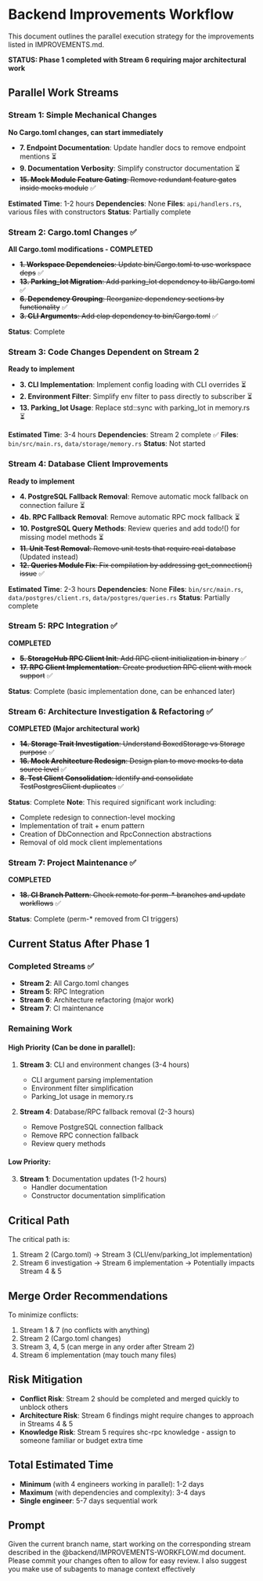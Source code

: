 # Backend Improvements Workflow

This document outlines the parallel execution strategy for the improvements listed in IMPROVEMENTS.md.

**STATUS: Phase 1 completed with Stream 6 requiring major architectural work**

## Parallel Work Streams

### Stream 1: Simple Mechanical Changes
**No Cargo.toml changes, can start immediately**
- **7. Endpoint Documentation**: Update handler docs to remove endpoint mentions ⏳
- **9. Documentation Verbosity**: Simplify constructor documentation ⏳
- ~~**15. Mock Module Feature Gating**: Remove redundant feature gates inside mocks module~~ ✅

**Estimated Time**: 1-2 hours
**Dependencies**: None
**Files**: `api/handlers.rs`, various files with constructors
**Status**: Partially complete

### Stream 2: Cargo.toml Changes ✅
**All Cargo.toml modifications - COMPLETED**
- ~~**1. Workspace Dependencies**: Update bin/Cargo.toml to use workspace deps~~ ✅
- ~~**13. Parking_lot Migration**: Add parking_lot dependency to lib/Cargo.toml~~ ✅
- ~~**6. Dependency Grouping**: Reorganize dependency sections by functionality~~ ✅
- ~~**3. CLI Arguments**: Add clap dependency to bin/Cargo.toml~~ ✅

**Status**: Complete

### Stream 3: Code Changes Dependent on Stream 2
**Ready to implement**
- **3. CLI Implementation**: Implement config loading with CLI overrides ⏳
- **2. Environment Filter**: Simplify env filter to pass directly to subscriber ⏳
- **13. Parking_lot Usage**: Replace std::sync with parking_lot in memory.rs ⏳

**Estimated Time**: 3-4 hours
**Dependencies**: Stream 2 complete ✅
**Files**: `bin/src/main.rs`, `data/storage/memory.rs`
**Status**: Not started

### Stream 4: Database Client Improvements
**Ready to implement**
- **4. PostgreSQL Fallback Removal**: Remove automatic mock fallback on connection failure ⏳
- **4b. RPC Fallback Removal**: Remove automatic RPC mock fallback ⏳
- **10. PostgreSQL Query Methods**: Review queries and add todo!() for missing model methods ⏳
- ~~**11. Unit Test Removal**: Remove unit tests that require real database~~ (Updated instead)
- ~~**12. Queries Module Fix**: Fix compilation by addressing get_connection() issue~~ ✅

**Estimated Time**: 2-3 hours
**Dependencies**: None
**Files**: `bin/src/main.rs`, `data/postgres/client.rs`, `data/postgres/queries.rs`
**Status**: Partially complete

### Stream 5: RPC Integration ✅
**COMPLETED**
- ~~**5. StorageHub RPC Client Init**: Add RPC client initialization in binary~~ ✅
- ~~**17. RPC Client Implementation**: Create production RPC client with mock support~~ ✅

**Status**: Complete (basic implementation done, can be enhanced later)

### Stream 6: Architecture Investigation & Refactoring ✅
**COMPLETED (Major architectural work)**
- ~~**14. Storage Trait Investigation**: Understand BoxedStorage vs Storage purpose~~ ✅
- ~~**16. Mock Architecture Redesign**: Design plan to move mocks to data source level~~ ✅
- ~~**8. Test Client Consolidation**: Identify and consolidate TestPostgresClient duplicates~~ ✅

**Status**: Complete
**Note**: This required significant work including:
- Complete redesign to connection-level mocking
- Implementation of trait + enum pattern
- Creation of DbConnection and RpcConnection abstractions
- Removal of old mock client implementations

### Stream 7: Project Maintenance ✅
**COMPLETED**
- ~~**18. CI Branch Pattern**: Check remote for perm-* branches and update workflows~~ ✅

**Status**: Complete (perm-* removed from CI triggers)

## Current Status After Phase 1

### Completed Streams ✅
- **Stream 2**: All Cargo.toml changes
- **Stream 5**: RPC Integration 
- **Stream 6**: Architecture refactoring (major work)
- **Stream 7**: CI maintenance

### Remaining Work

#### High Priority (Can be done in parallel):
1. **Stream 3**: CLI and environment changes (3-4 hours)
   - CLI argument parsing implementation
   - Environment filter simplification
   - Parking_lot usage in memory.rs

2. **Stream 4**: Database/RPC fallback removal (2-3 hours)
   - Remove PostgreSQL connection fallback
   - Remove RPC connection fallback
   - Review query methods

#### Low Priority:
3. **Stream 1**: Documentation updates (1-2 hours)
   - Handler documentation
   - Constructor documentation simplification

## Critical Path

The critical path is:
1. Stream 2 (Cargo.toml) → Stream 3 (CLI/env/parking_lot implementation)
2. Stream 6 investigation → Stream 6 implementation → Potentially impacts Stream 4 & 5

## Merge Order Recommendations

To minimize conflicts:
1. Stream 1 & 7 (no conflicts with anything)
2. Stream 2 (Cargo.toml changes)
3. Stream 3, 4, 5 (can merge in any order after Stream 2)
4. Stream 6 implementation (may touch many files)

## Risk Mitigation

- **Conflict Risk**: Stream 2 should be completed and merged quickly to unblock others
- **Architecture Risk**: Stream 6 findings might require changes to approach in Streams 4 & 5
- **Knowledge Risk**: Stream 5 requires shc-rpc knowledge - assign to someone familiar or budget extra time

## Total Estimated Time

- **Minimum** (with 4 engineers working in parallel): 1-2 days
- **Maximum** (with dependencies and complexity): 3-4 days
- **Single engineer**: 5-7 days sequential work


## Prompt
Given the current branch name, start working on the corresponding stream described in the @backend/IMPROVEMENTS-WORKFLOW.md document.
Please commit your changes often to allow for easy review.
I also suggest you make use of subagents to manage context effectively
